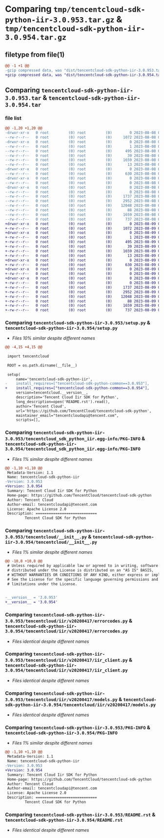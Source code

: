 # Comparing `tmp/tencentcloud-sdk-python-iir-3.0.953.tar.gz` & `tmp/tencentcloud-sdk-python-iir-3.0.954.tar.gz`

## filetype from file(1)

```diff
@@ -1 +1 @@
-gzip compressed data, was "dist/tencentcloud-sdk-python-iir-3.0.953.tar", last modified: Tue Aug  8 00:26:42 2023, max compression
+gzip compressed data, was "dist/tencentcloud-sdk-python-iir-3.0.954.tar", last modified: Wed Aug  9 00:26:47 2023, max compression
```

## Comparing `tencentcloud-sdk-python-iir-3.0.953.tar` & `tencentcloud-sdk-python-iir-3.0.954.tar`

### file list

```diff
@@ -1,20 +1,20 @@
-drwxr-xr-x   0 root         (0) root         (0)        0 2023-08-08 00:26:42.000000 tencentcloud-sdk-python-iir-3.0.953/
--rw-r--r--   0 root         (0) root         (0)     1072 2023-08-08 00:26:42.000000 tencentcloud-sdk-python-iir-3.0.953/setup.py
-drwxr-xr-x   0 root         (0) root         (0)        0 2023-08-08 00:26:42.000000 tencentcloud-sdk-python-iir-3.0.953/tencentcloud_sdk_python_iir.egg-info/
--rw-r--r--   0 root         (0) root         (0)        1 2023-08-08 00:26:42.000000 tencentcloud-sdk-python-iir-3.0.953/tencentcloud_sdk_python_iir.egg-info/dependency_links.txt
--rw-r--r--   0 root         (0) root         (0)      495 2023-08-08 00:26:42.000000 tencentcloud-sdk-python-iir-3.0.953/tencentcloud_sdk_python_iir.egg-info/SOURCES.txt
--rw-r--r--   0 root         (0) root         (0)       39 2023-08-08 00:26:42.000000 tencentcloud-sdk-python-iir-3.0.953/tencentcloud_sdk_python_iir.egg-info/requires.txt
--rw-r--r--   0 root         (0) root         (0)     1659 2023-08-08 00:26:42.000000 tencentcloud-sdk-python-iir-3.0.953/tencentcloud_sdk_python_iir.egg-info/PKG-INFO
--rw-r--r--   0 root         (0) root         (0)       13 2023-08-08 00:26:42.000000 tencentcloud-sdk-python-iir-3.0.953/tencentcloud_sdk_python_iir.egg-info/top_level.txt
-drwxr-xr-x   0 root         (0) root         (0)        0 2023-08-08 00:26:42.000000 tencentcloud-sdk-python-iir-3.0.953/tencentcloud/
--rw-r--r--   0 root         (0) root         (0)      630 2023-08-08 00:26:42.000000 tencentcloud-sdk-python-iir-3.0.953/tencentcloud/__init__.py
-drwxr-xr-x   0 root         (0) root         (0)        0 2023-08-08 00:26:42.000000 tencentcloud-sdk-python-iir-3.0.953/tencentcloud/iir/
--rw-r--r--   0 root         (0) root         (0)        0 2023-08-08 00:26:42.000000 tencentcloud-sdk-python-iir-3.0.953/tencentcloud/iir/__init__.py
-drwxr-xr-x   0 root         (0) root         (0)        0 2023-08-08 00:26:42.000000 tencentcloud-sdk-python-iir-3.0.953/tencentcloud/iir/v20200417/
--rw-r--r--   0 root         (0) root         (0)        0 2023-08-08 00:26:42.000000 tencentcloud-sdk-python-iir-3.0.953/tencentcloud/iir/v20200417/__init__.py
--rw-r--r--   0 root         (0) root         (0)     1737 2023-08-08 00:26:42.000000 tencentcloud-sdk-python-iir-3.0.953/tencentcloud/iir/v20200417/errorcodes.py
--rw-r--r--   0 root         (0) root         (0)     2952 2023-08-08 00:26:42.000000 tencentcloud-sdk-python-iir-3.0.953/tencentcloud/iir/v20200417/iir_client.py
--rw-r--r--   0 root         (0) root         (0)    12048 2023-08-08 00:26:42.000000 tencentcloud-sdk-python-iir-3.0.953/tencentcloud/iir/v20200417/models.py
--rw-r--r--   0 root         (0) root         (0)       88 2023-08-08 00:26:42.000000 tencentcloud-sdk-python-iir-3.0.953/setup.cfg
--rw-r--r--   0 root         (0) root         (0)     1659 2023-08-08 00:26:42.000000 tencentcloud-sdk-python-iir-3.0.953/PKG-INFO
--rw-r--r--   0 root         (0) root         (0)      737 2023-08-08 00:26:42.000000 tencentcloud-sdk-python-iir-3.0.953/README.rst
+drwxr-xr-x   0 root         (0) root         (0)        0 2023-08-09 00:26:47.000000 tencentcloud-sdk-python-iir-3.0.954/
+-rw-r--r--   0 root         (0) root         (0)     1072 2023-08-09 00:26:46.000000 tencentcloud-sdk-python-iir-3.0.954/setup.py
+drwxr-xr-x   0 root         (0) root         (0)        0 2023-08-09 00:26:47.000000 tencentcloud-sdk-python-iir-3.0.954/tencentcloud_sdk_python_iir.egg-info/
+-rw-r--r--   0 root         (0) root         (0)        1 2023-08-09 00:26:47.000000 tencentcloud-sdk-python-iir-3.0.954/tencentcloud_sdk_python_iir.egg-info/dependency_links.txt
+-rw-r--r--   0 root         (0) root         (0)      495 2023-08-09 00:26:47.000000 tencentcloud-sdk-python-iir-3.0.954/tencentcloud_sdk_python_iir.egg-info/SOURCES.txt
+-rw-r--r--   0 root         (0) root         (0)       39 2023-08-09 00:26:47.000000 tencentcloud-sdk-python-iir-3.0.954/tencentcloud_sdk_python_iir.egg-info/requires.txt
+-rw-r--r--   0 root         (0) root         (0)     1659 2023-08-09 00:26:47.000000 tencentcloud-sdk-python-iir-3.0.954/tencentcloud_sdk_python_iir.egg-info/PKG-INFO
+-rw-r--r--   0 root         (0) root         (0)       13 2023-08-09 00:26:47.000000 tencentcloud-sdk-python-iir-3.0.954/tencentcloud_sdk_python_iir.egg-info/top_level.txt
+drwxr-xr-x   0 root         (0) root         (0)        0 2023-08-09 00:26:47.000000 tencentcloud-sdk-python-iir-3.0.954/tencentcloud/
+-rw-r--r--   0 root         (0) root         (0)      630 2023-08-09 00:26:46.000000 tencentcloud-sdk-python-iir-3.0.954/tencentcloud/__init__.py
+drwxr-xr-x   0 root         (0) root         (0)        0 2023-08-09 00:26:47.000000 tencentcloud-sdk-python-iir-3.0.954/tencentcloud/iir/
+-rw-r--r--   0 root         (0) root         (0)        0 2023-08-09 00:26:46.000000 tencentcloud-sdk-python-iir-3.0.954/tencentcloud/iir/__init__.py
+drwxr-xr-x   0 root         (0) root         (0)        0 2023-08-09 00:26:47.000000 tencentcloud-sdk-python-iir-3.0.954/tencentcloud/iir/v20200417/
+-rw-r--r--   0 root         (0) root         (0)        0 2023-08-09 00:26:46.000000 tencentcloud-sdk-python-iir-3.0.954/tencentcloud/iir/v20200417/__init__.py
+-rw-r--r--   0 root         (0) root         (0)     1737 2023-08-09 00:26:46.000000 tencentcloud-sdk-python-iir-3.0.954/tencentcloud/iir/v20200417/errorcodes.py
+-rw-r--r--   0 root         (0) root         (0)     2952 2023-08-09 00:26:46.000000 tencentcloud-sdk-python-iir-3.0.954/tencentcloud/iir/v20200417/iir_client.py
+-rw-r--r--   0 root         (0) root         (0)    12048 2023-08-09 00:26:46.000000 tencentcloud-sdk-python-iir-3.0.954/tencentcloud/iir/v20200417/models.py
+-rw-r--r--   0 root         (0) root         (0)       88 2023-08-09 00:26:47.000000 tencentcloud-sdk-python-iir-3.0.954/setup.cfg
+-rw-r--r--   0 root         (0) root         (0)     1659 2023-08-09 00:26:47.000000 tencentcloud-sdk-python-iir-3.0.954/PKG-INFO
+-rw-r--r--   0 root         (0) root         (0)      737 2023-08-09 00:26:46.000000 tencentcloud-sdk-python-iir-3.0.954/README.rst
```

### Comparing `tencentcloud-sdk-python-iir-3.0.953/setup.py` & `tencentcloud-sdk-python-iir-3.0.954/setup.py`

 * *Files 10% similar despite different names*

```diff
@@ -4,15 +4,15 @@
 
 import tencentcloud
 
 ROOT = os.path.dirname(__file__)
 
 setup(
     name='tencentcloud-sdk-python-iir',
-    install_requires=["tencentcloud-sdk-python-common==3.0.953"],
+    install_requires=["tencentcloud-sdk-python-common==3.0.954"],
     version=tencentcloud.__version__,
     description='Tencent Cloud Iir SDK for Python',
     long_description=open('README.rst').read(),
     author='Tencent Cloud',
     url='https://github.com/TencentCloud/tencentcloud-sdk-python',
     maintainer_email="tencentcloudapi@tencent.com",
     scripts=[],
```

### Comparing `tencentcloud-sdk-python-iir-3.0.953/tencentcloud_sdk_python_iir.egg-info/PKG-INFO` & `tencentcloud-sdk-python-iir-3.0.954/tencentcloud_sdk_python_iir.egg-info/PKG-INFO`

 * *Files 1% similar despite different names*

```diff
@@ -1,10 +1,10 @@
 Metadata-Version: 1.1
 Name: tencentcloud-sdk-python-iir
-Version: 3.0.953
+Version: 3.0.954
 Summary: Tencent Cloud Iir SDK for Python
 Home-page: https://github.com/TencentCloud/tencentcloud-sdk-python
 Author: Tencent Cloud
 Author-email: tencentcloudapi@tencent.com
 License: Apache License 2.0
 Description: ============================
         Tencent Cloud SDK for Python
```

### Comparing `tencentcloud-sdk-python-iir-3.0.953/tencentcloud/__init__.py` & `tencentcloud-sdk-python-iir-3.0.954/tencentcloud/__init__.py`

 * *Files 1% similar despite different names*

```diff
@@ -10,8 +10,8 @@
 # Unless required by applicable law or agreed to in writing, software
 # distributed under the License is distributed on an "AS IS" BASIS,
 # WITHOUT WARRANTIES OR CONDITIONS OF ANY KIND, either express or implied.
 # See the License for the specific language governing permissions and
 # limitations under the License.
 
 
-__version__ = '3.0.953'
+__version__ = '3.0.954'
```

### Comparing `tencentcloud-sdk-python-iir-3.0.953/tencentcloud/iir/v20200417/errorcodes.py` & `tencentcloud-sdk-python-iir-3.0.954/tencentcloud/iir/v20200417/errorcodes.py`

 * *Files identical despite different names*

### Comparing `tencentcloud-sdk-python-iir-3.0.953/tencentcloud/iir/v20200417/iir_client.py` & `tencentcloud-sdk-python-iir-3.0.954/tencentcloud/iir/v20200417/iir_client.py`

 * *Files identical despite different names*

### Comparing `tencentcloud-sdk-python-iir-3.0.953/tencentcloud/iir/v20200417/models.py` & `tencentcloud-sdk-python-iir-3.0.954/tencentcloud/iir/v20200417/models.py`

 * *Files identical despite different names*

### Comparing `tencentcloud-sdk-python-iir-3.0.953/PKG-INFO` & `tencentcloud-sdk-python-iir-3.0.954/PKG-INFO`

 * *Files 1% similar despite different names*

```diff
@@ -1,10 +1,10 @@
 Metadata-Version: 1.1
 Name: tencentcloud-sdk-python-iir
-Version: 3.0.953
+Version: 3.0.954
 Summary: Tencent Cloud Iir SDK for Python
 Home-page: https://github.com/TencentCloud/tencentcloud-sdk-python
 Author: Tencent Cloud
 Author-email: tencentcloudapi@tencent.com
 License: Apache License 2.0
 Description: ============================
         Tencent Cloud SDK for Python
```

### Comparing `tencentcloud-sdk-python-iir-3.0.953/README.rst` & `tencentcloud-sdk-python-iir-3.0.954/README.rst`

 * *Files identical despite different names*

